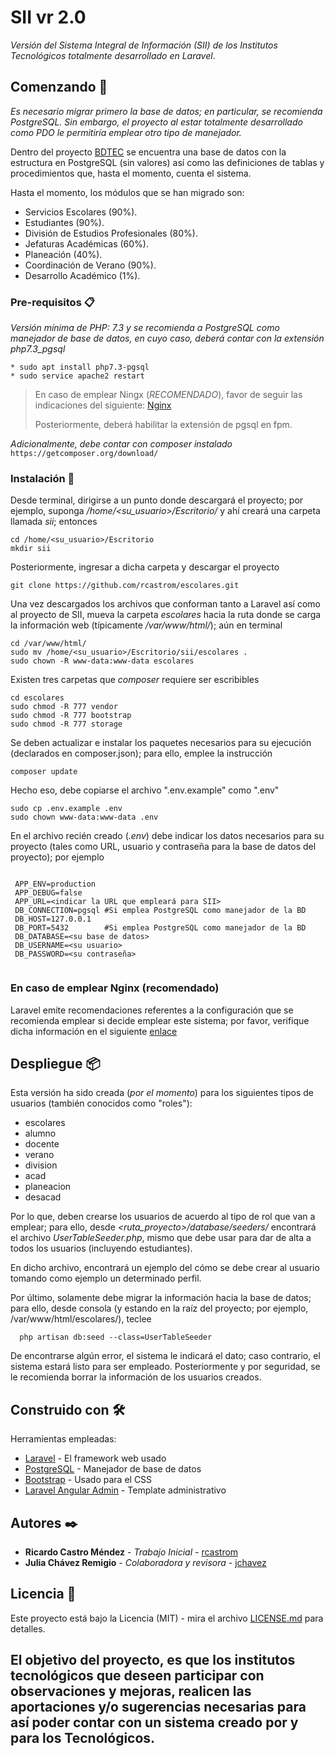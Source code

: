 # SII vr 2.0

*Versión del Sistema Integral de Información (SII) de los Institutos Tecnológicos totalmente
desarrollado en Laravel*.

## Comenzando 🚀

_Es necesario migrar primero la base de datos; en particular, se recomienda PostgreSQL. 
Sin embargo, el proyecto al estar totalmente desarrollado como PDO 
le permitiría emplear otro tipo de manejador._

Dentro del proyecto [BDTEC](https://github.com/rcastrom/bdtec) se encuentra una base
de datos con la estructura en PostgreSQL (sin valores) así como las definiciones de 
tablas y procedimientos que, hasta el momento, cuenta el sistema.

Hasta el momento, los módulos que se han migrado son:
* Servicios Escolares (90%).
* Estudiantes (90%).
* División de Estudios Profesionales (80%).
* Jefaturas Académicas (60%).
* Planeación (40%).
* Coordinación de Verano (90%).
* Desarrollo Académico (1%).

### Pre-requisitos 📋

_Versión mínima de PHP: 7.3 y se recomienda a PostgreSQL como manejador de base de datos, en
cuyo caso, deberá contar con la extensión php7.3_pgsql_

```
* sudo apt install php7.3-pgsql
* sudo service apache2 restart
```
>
> En caso de emplear Ningx (*RECOMENDADO*), favor de seguir las indicaciones del 
> siguiente: [Nginx](https://www.digitalocean.com/community/tutorials/how-to-install-linux-nginx-mysql-php-lemp-stack-on-ubuntu-20-04-es)
>
>Posteriormente, deberá habilitar la extensión de pgsql en fpm.
>

_Adicionalmente, debe contar con composer instalado_
`https://getcomposer.org/download/`

### Instalación 🔧

Desde terminal, dirigirse a un punto donde descargará el proyecto; por ejemplo, suponga 
_/home/<su_usuario>/Escritorio/_ y ahí creará una carpeta llamada _sii_; entonces 

````
cd /home/<su_usuario>/Escritorio
mkdir sii

````

Posteriormente, ingresar a dicha carpeta y descargar el proyecto 

```
git clone https://github.com/rcastrom/escolares.git 
```

Una vez descargados los archivos que conforman tanto a Laravel así como al proyecto de 
SII, mueva la carpeta _escolares_ hacia la ruta donde se carga la información web 
(típicamente _/var/www/html/_); aún en terminal

````
cd /var/www/html/
sudo mv /home/<su_usuario>/Escritorio/sii/escolares .
sudo chown -R www-data:www-data escolares
````

Existen tres carpetas que _composer_ requiere ser escribibles

````
cd escolares
sudo chmod -R 777 vendor
sudo chmod -R 777 bootstrap
sudo chmod -R 777 storage

````

Se deben actualizar e instalar los paquetes necesarios para su ejecución 
(declarados en composer.json); para ello, emplee la instrucción

```
composer update
```

Hecho eso, debe copiarse el archivo ".env.example" como ".env"

```
sudo cp .env.example .env
sudo chown www-data:www-data .env
```

En el archivo recién creado (_.env_) debe indicar los datos necesarios para
su proyecto (tales como URL, usuario y contraseña para la base de datos del proyecto);
por ejemplo

````

 APP_ENV=production
 APP_DEBUG=false
 APP_URL=<indicar la URL que empleará para SII>
 DB_CONNECTION=pgsql #Si emplea PostgreSQL como manejador de la BD
 DB_HOST=127.0.0.1
 DB_PORT=5432        #Si emplea PostgreSQL como manejador de la BD
 DB_DATABASE=<su base de datos>
 DB_USERNAME=<su usuario>
 DB_PASSWORD=<su contraseña>
 
````

### En caso de emplear Nginx (recomendado)

Laravel emite recomendaciones referentes a la configuración que se recomienda emplear si 
decide emplear este sistema; por favor, verifique dicha información en el siguiente 
[enlace](https://laravel.com/docs/8.x/deployment)

## Despliegue 📦

Esta versión ha sido creada (_por el momento_) para los siguientes tipos de usuarios 
(también conocidos como "roles"):
* escolares
* alumno
* docente
* verano
* division
* acad
* planeacion
* desacad

Por lo que, deben crearse los usuarios de acuerdo al tipo de rol que van a emplear; para ello, 
desde _<ruta_proyecto>/database/seeders/_ encontrará el archivo *UserTableSeeder.php*, 
mismo que debe usar para dar de alta a todos los usuarios (incluyendo estudiantes). 

En dicho archivo, encontrará un ejemplo del cómo se debe crear al usuario tomando como ejemplo
un determinado perfil. 

Por último, solamente debe migrar la información hacia la base de datos; para
  ello, desde consola (y estando en la raíz del proyecto; por ejemplo, 
  /var/www/html/escolares/), teclee

```
  php artisan db:seed --class=UserTableSeeder
```

  De encontrarse algún error, el sistema le indicará el dato; caso contrario, el sistema
  estará listo para ser empleado. Posteriormente y por seguridad, se le recomienda
  borrar la información de los usuarios creados.

## Construido con 🛠️

Herramientas empleadas:

* [Laravel](https://laravel.com/) - El framework web usado
* [PostgreSQL](https://www.postgresql.org/) - Manejador de base de datos
* [Bootstrap](https://getbootstrap.com/) - Usado para el CSS
* [Laravel Angular Admin](https://github.com/silverbux/laravel-angular-admin) - Template administrativo

## Autores ✒️

* **Ricardo Castro Méndez** - *Trabajo Inicial* - [rcastrom](https://github.com/rcastrom)
* **Julia Chávez Remigio** - *Colaboradora y revisora* - [jchavez](mailto:jchavez@ite.edu.mx)

## Licencia 📄

Este proyecto está bajo la Licencia (MIT) - mira el archivo [LICENSE.md](LICENSE.md) para 
detalles.

El objetivo del proyecto, es que los institutos tecnológicos que deseen participar con 
observaciones y mejoras, realicen las aportaciones y/o sugerencias necesarias para así 
poder contar con un sistema creado por y para los Tecnológicos.
---
